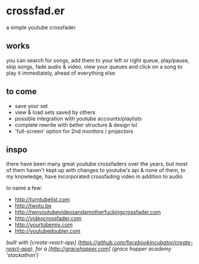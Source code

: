 # crossfad.er 

a simple youtube crossfader

## works

you can search for songs, add them to your left or right queue, play/pause, skip songs, fade audio & video, view your queues and click on a song to play it immediately, ahead of everything else

## to come

- save your set
- view & load sets saved by others
- possible integration with youtube accounts/playlists
- complete rewrite with better structure & design lol
- 'full-screen' option for 2nd monitors / projectors

## inspo

there have been many great youtube crossfaders over the years, but most of them haven't kept up with changes to youtube's api & none of them, to my knowledge, have incorporated crossfading video in addition to audio 

to name a few:

- http://turntubelist.com
- http://twotu.be
- http://twoyoutubevideosandamotherfuckingcrossfader.com
- http://videocrossfader.com
- http://yourtubemix.com
- http://youtubedoubler.com

*built with [create-react-app] (https://github.com/facebookincubator/create-react-app), for a [http://gracehopper.com] (grace hopper academy 'stackathon')*
